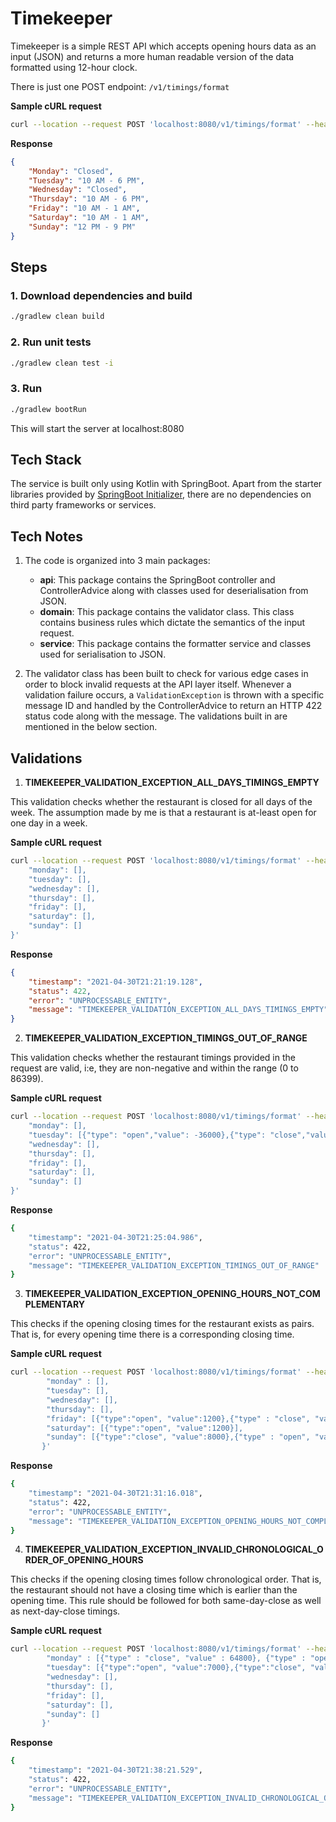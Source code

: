 
# Timekeeper

Timekeeper is a simple REST API which accepts opening hours data as an input (JSON) and returns a more human readable version of the data formatted using 12-hour clock.

There is just one POST endpoint: `/v1/timings/format`

**Sample cURL request**
```bash  
curl --location --request POST 'localhost:8080/v1/timings/format' --header 'Content-Type: application/json' --data-raw '{ "monday": [], "tuesday": [{"type": "open","value": 36000},{"type": "close","value": 64800}], "wednesday": [], "thursday": [{"type": "open","value": 36000},{"type": "close","value": 64800}], "friday": [{"type": "open","value": 36000}], "saturday": [{"type": "close","value": 3600},{"type": "open","value": 36000}], "sunday": [{"type": "close","value": 3600},{"type": "open","value": 43200},{"type": "close","value": 75600}]}'  
```  
**Response**
```json  
{
    "Monday": "Closed",
    "Tuesday": "10 AM - 6 PM",
    "Wednesday": "Closed",
    "Thursday": "10 AM - 6 PM",
    "Friday": "10 AM - 1 AM",
    "Saturday": "10 AM - 1 AM",
    "Sunday": "12 PM - 9 PM"
}  
```  
## Steps

### 1. Download dependencies and build
```bash
./gradlew clean build
```
### 2. Run unit tests
```bash
./gradlew clean test -i
```
### 3. Run
```bash
./gradlew bootRun
```
This will start the server at localhost:8080

## Tech Stack

The service is built only using Kotlin with SpringBoot. Apart from the starter libraries provided by [SpringBoot Initializer](https://start.spring.io/), there are no dependencies on third party frameworks or services.

## Tech Notes

1. The code is organized into 3 main packages:
    - **api**: This package contains the SpringBoot controller and ControllerAdvice along with classes used for deserialisation from JSON.
    - **domain**: This package contains the validator class. This class contains business rules which dictate the semantics of the input request.
    - **service**: This package contains the formatter service and classes used for serialisation to JSON.

2. The validator class has been built to check for various edge cases in order to block invalid requests at the API layer itself.  Whenever a validation failure occurs, a `ValidationException` is thrown with a specific message ID and handled by the ControllerAdvice to return an HTTP 422 status code along with the message.  The validations built in are mentioned in the below section.


## Validations

1. **TIMEKEEPER_VALIDATION_EXCEPTION_ALL_DAYS_TIMINGS_EMPTY**

This validation checks whether the restaurant is closed for all days of the week. The assumption made by me is that a restaurant is at-least open for one day in a week.

**Sample cURL request**
```bash  
curl --location --request POST 'localhost:8080/v1/timings/format' --header 'Content-Type: application/json' --data-raw '{
    "monday": [],
    "tuesday": [],
    "wednesday": [],
    "thursday": [],
    "friday": [],
    "saturday": [],
    "sunday": []
}' 
```  
**Response**
```json  
{
    "timestamp": "2021-04-30T21:21:19.128",
    "status": 422,
    "error": "UNPROCESSABLE_ENTITY",
    "message": "TIMEKEEPER_VALIDATION_EXCEPTION_ALL_DAYS_TIMINGS_EMPTY"
} 
```  

2. **TIMEKEEPER_VALIDATION_EXCEPTION_TIMINGS_OUT_OF_RANGE**

This validation checks whether the restaurant timings provided in the request are valid, i:e, they are non-negative and within the range (0 to 86399).

**Sample cURL request**
```bash  
curl --location --request POST 'localhost:8080/v1/timings/format' --header 'Content-Type: application/json' --data-raw '{
    "monday": [],
    "tuesday": [{"type": "open","value": -36000},{"type": "close","value": 64800}],
    "wednesday": [],
    "thursday": [],
    "friday": [],
    "saturday": [],
    "sunday": []
}'
``` 
**Response**
```bash
{
    "timestamp": "2021-04-30T21:25:04.986",
    "status": 422,
    "error": "UNPROCESSABLE_ENTITY",
    "message": "TIMEKEEPER_VALIDATION_EXCEPTION_TIMINGS_OUT_OF_RANGE"
}
```
3. **TIMEKEEPER_VALIDATION_EXCEPTION_OPENING_HOURS_NOT_COMPLEMENTARY**

This checks if the opening closing times for the restaurant exists as pairs. That is, for every opening time there is a corresponding closing time.

**Sample cURL request**
```bash  
curl --location --request POST 'localhost:8080/v1/timings/format' --header 'Content-Type: application/json' --data-raw '      {
        "monday" : [],
        "tuesday": [],
        "wednesday": [],
        "thursday": [],
        "friday": [{"type":"open", "value":1200},{"type" : "close", "value" : 64800}],        
        "saturday": [{"type":"open", "value":1200}],
        "sunday": [{"type":"close", "value":8000},{"type" : "open", "value" : 10000}]
       }'
``` 
**Response**
```bash
{
    "timestamp": "2021-04-30T21:31:16.018",
    "status": 422,
    "error": "UNPROCESSABLE_ENTITY",
    "message": "TIMEKEEPER_VALIDATION_EXCEPTION_OPENING_HOURS_NOT_COMPLEMENTARY"
}
```

4. **TIMEKEEPER_VALIDATION_EXCEPTION_INVALID_CHRONOLOGICAL_ORDER_OF_OPENING_HOURS**

This checks if the opening closing times follow chronological order. That is, the restaurant should not have a closing time which is earlier than the opening time. This rule should be followed for both same-day-close as well as next-day-close timings.

**Sample cURL request**
```bash  
curl --location --request POST 'localhost:8080/v1/timings/format' --header 'Content-Type: application/json' --data-raw '        {
        "monday" : [{"type" : "close", "value" : 64800}, {"type" : "open", "value" : 1200}],
        "tuesday": [{"type":"open", "value":7000},{"type":"close", "value":2200}],
        "wednesday": [],
        "thursday": [],
        "friday": [],        
        "saturday": [],
        "sunday": []
       }'
``` 
**Response**
```bash
{
    "timestamp": "2021-04-30T21:38:21.529",
    "status": 422,
    "error": "UNPROCESSABLE_ENTITY",
    "message": "TIMEKEEPER_VALIDATION_EXCEPTION_INVALID_CHRONOLOGICAL_ORDER_OF_OPENING_HOURS"
}
```
